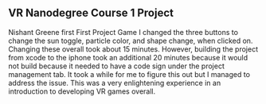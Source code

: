 VR Nanodegree Course 1 Project
-------------------------------------------------------------------------------

Nishant Greene first First Project Game
I changed the three buttons to change the sun toggle, particle color, and shape change, when clicked on. Changing these overall took about 15 minutes. However, building the project from xcode to the iphone took an additional 20 minutes because it would not build because it needed to have a code sign under the project management tab. It took a while for me to figure this out but I managed to address the issue. This was a very enlightening experience in an introduction to developing VR games overall. 
